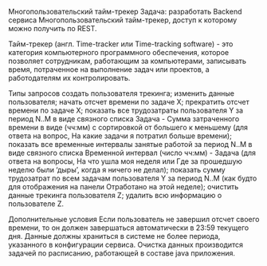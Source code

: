 Многопользовательский тайм-трекер
Задача: разработать Backend сервиса Многопользовательский тайм-трекер, доступ к которому можно получить по REST.

Тайм-трекер (англ. Time-tracker или Time-tracking software) - это категория компьютерного программного обеспечения, которое позволяет сотрудникам, работающим за компьютерами, записывать время, потраченное на выполнение задач или проектов, а работодателям их контролировать.

Типы запросов
создать пользователя трекинга;
изменить данные пользователя;
начать отсчет времени по задаче Х;
прекратить отсчет времени по задаче Х;
показать все трудозатраты пользователя Y за период N..M в виде связного списка Задача - Сумма затраченного времени в виде (чч:мм) с сортировкой от большего к меньшему (для ответа на вопрос, На какие задачи я потратил больше времени);
показать все временные интервалы занятые работой за период N..M в виде связного списка Временной интервал (число чч:мм) - Задача (для ответа на вопросы, На что ушла моя неделя или Где за прошедшую неделю были ‘дыры’, когда я ничего не делал);
показать сумму трудозатрат по всем задачам пользователя Y за период N..M (как будто для отображения на панели Отработано на этой неделе);
очистить данные трекинга пользователя Z;
удалить всю информацию о пользователе Z.

Дополнительные условия
Если пользователь не завершил отсчет своего времени, то он должен завершаться автоматически в 23:59 текущего дня.
Данные должны храниться в системе не более периода, указанного в конфигурации сервиса. Очистка данных производится задачей по расписанию, работающей в составе java приложения.
